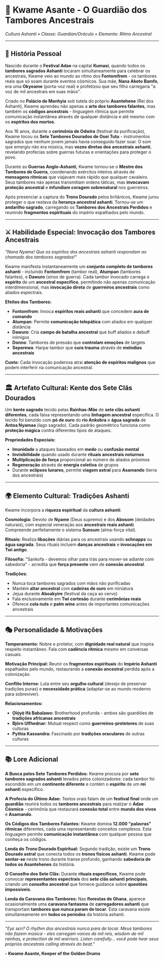 # 🥁 Kwame Asante - O Guardião dos Tambores Ancestrais
*Cultura Ashanti • Classe: Guardian/Oráculo • Elemento: Ritmo Ancestral*

---

## 📖 **História Pessoal**

Nascido durante o **Festival Adae** na capital **Kumasi**, quando todos os **tambores sagrados Ashanti** tocaram simultaneamente para celebrar os ancestrais, Kwame veio ao mundo ao ritmo dos **Fontomfrom** - os tambores reais que só soam durante eventos cósmicos. Sua mãe, **Nana Akoto Bamfo**, era uma **Okyeame** (porta-voz real) e profetizou que seu filho carregaria "a voz de mil ancestrais em suas mãos".

Criado no **Palácio de Manhyia** sob tutela do próprio **Asantehene** (Rei dos Ashanti), Kwame aprendeu não apenas a **arte dos tambores falantes**, mas também os **códigos ancestrais** - linguagem rítmica que permite comunicação instantânea através de qualquer distância e até mesmo com os **espíritos dos mortos**.

Aos 16 anos, durante a **cerimônia de Odwira** (festival da purificação), Kwame tocou os **Sete Tambores Dourados de Osei Tutu** - instrumentos sagrados que nenhum jovem jamais havia conseguido fazer soar. O som que emergiu não era música, mas **vozes diretas dos ancestrais ashanti**, revelando profecias sobre guerras futuras e orientações para proteger o povo.

Durante as **Guerras Anglo-Ashanti**, Kwame tornou-se o **Mestre dos Tambores de Guerra**, coordenando exércitos inteiros através de **mensagens rítmicas** que viajavam mais rápido que qualquer cavaleiro. Seus tambores não apenas transmitiam ordens táticas, mas **invocavam proteção ancestral** e **infundiam coragem sobrenatural** nos guerreiros.

Após presenciar a captura do **Trono Dourado** pelos britânicos, Kwame jurou proteger o que restava da **herança ancestral ashanti**. Tornou-se um **andarilho sagrado**, carregando os **Tambores dos Ancestrais Perdidos** e reunindo **fragmentos espirituais** do império espalhados pelo mundo.

---

## ⚔️ **Habilidade Especial: Invocação dos Tambores Ancestrais**

*"Nana Nyame! Que os espíritos dos ancestrais ashanti respondam ao chamado dos tambores sagrados!"*

Kwame manifesta instantaneamente um **conjunto completo de tambores ashanti** - incluindo **Fontomfrom** (tambor real), **Atumpan** (tambores falantes), e **Dawuro** (sinos de guerra). Cada tambor invocado carrega o **espírito** de um **ancestral específico**, permitindo não apenas comunicação interdimensional, mas **invocação direta** de **guerreiros ancestrais** como aliados espectrais.

**Efeitos dos Tambores:**
- **Fontomfrom**: Invoca **espíritos reais ashanti** que concedem **aura de comando**
- **Atumpan**: Permite **comunicação telepática** com aliados em qualquer distância
- **Dawuro**: Cria **campo de batalha ancestral** que buff aliados e debuff inimigos
- **Donno**: Tambores de pressão que **controlam emoções** de targets
- **Seperewa**: Harpa-tambor que **cura trauma** através de **melodias ancestrais**

**Custo:** Cada invocação poderosa atrai **atenção de espíritos malignos** que podem interferir na comunicação ancestral.

---

## 🏛️ **Artefato Cultural: Kente dos Sete Clãs Dourados**

Um **kente sagrado** tecido pelas **Rainhas-Mãe** de **sete clãs ashanti diferentes**, cada faixa representando uma **linhagem ancestral** específica. O tecido foi benzido com **pó de ouro** do **rio Ankobra** e **água sagrada** de **Antoa Nyamaa** (lago sagrado). Cada padrão geométrico funciona como **proteção mágica** contra diferentes tipos de ataques.

**Propriedades Especiais:**
- **Imunidade** a ataques baseados em **medo** ou **confusão mental**
- **Invisibilidade** quando usado durante **rituais ancestrais noturnos**
- **Multiplicação de força** proporcional ao número de aliados próximos
- **Regeneração** através de **energia coletiva** de grupos
- Durante **eclipses lunares**, permite **viagem astral** para **Asamando** (terra dos ancestrais)

---

## 🌍 **Elemento Cultural: Tradições Ashanti**

Kwame incorpora a **riqueza espiritual** da **cultura ashanti**:

**Cosmologia:** Devoto de **Nyame** (Deus supremo) e dos **Abosom** (deidades naturais), com especial veneração aos **ancestrais reais ashanti**. Compreende perfeitamente o sistema **Sunsum** (alma-força vital).

**Rituais:** Realiza **libações** diárias para os ancestrais usando **schnapps** ou **água sagrada**. Seus rituais incluem **danças ancestrais** e **invocações em Twi antigo**.

**Filosofia:** "Sankofa - devemos olhar para trás para mover-se adiante com sabedoria" - acredita que **força presente** vem de **conexão ancestral**.

**Tradições:**
- Nunca toca tambores sagrados com mãos não purificadas
- Mantém **altar ancestral** com **cadeiras de ouro** em miniatura
- Jejua durante **Aboakyire** (festival da caça ao cervo)
- Fala exclusivamente em **Twi cortesão** durante **cerimônias reais**
- Oferece **cola nuts** e **palm wine** antes de importantes comunicações ancestrais

---

## 🎭 **Personalidade & Motivações**

**Temperamento:** Nobre e protetor, com **dignidade real natural** que inspira respeito instantâneo. Fala com **cadência rítmica** mesmo em conversas casuais.

**Motivação Principal:** Reunir os **fragmentos espirituais** do **Império Ashanti** espalhados pelo mundo, restaurando a **conexão ancestral** perdida após a colonização.

**Conflito Interno:** Luta entre seu **orgulho cultural** (desejo de preservar tradições puras) e **necessidade prática** (adaptar-se ao mundo moderno para sobreviver).

**Relacionamentos:**
- **Ọlọ́yẹ̀ Ifá Babalawo:** Brotherhood profunda - ambos são guardiões de **tradições africanas ancestrais**
- **Björn Ulfhednar:** Mutual respect como **guerreiros-protetores** de suas culturas
- **Pythia Kassandra:** Fascinado por **tradições oraculares** de outras culturas

---

## 📚 **Lore Adicional**

**A Busca pelos Sete Tambores Perdidos:**
Kwame procura por **sete tambores sagrados ashanti** levados pelos colonizadores: cada tambor foi escondido em um **continente diferente** e contém o **espírito** de um **rei ashanti** específico.

**A Profecia do Último Adae:**
Textos orais falam de um **festival final** onde um **guardião** reunirá todos os **tambores ancestrais** para realizar o **Adae Cósmico** - cerimônia que restaurará **conexão total** entre **mundo dos vivos** e **Asamando**.

**Os Códigos dos Tambores Falantes:**
Kwame domina **12.000 "palavras" rítmicas** diferentes, cada uma representando conceitos complexos. Esta linguagem permite **comunicação instantânea** com qualquer pessoa que conheça os códigos.

**Lenda do Trono Dourado Espiritual:**
Segundo tradição, existe um **Trono Dourado astral** que conecta todos os **tronos físicos ashanti**. Kwame pode **sentar-se** neste trono durante transe profundo, ganhando **sabedoria de todos os Asantehenes** da história.

**O Conselho dos Sete Clãs:**
Durante **rituais específicos**, Kwame pode convocar **representantes espectrais** dos **sete clãs ashanti principais**, criando um **conselho ancestral** que fornece guidance sobre **questões impossíveis**.

**Lenda da Caravana dos Tambores:**
Nas **florestas de Ghana**, aparece ocasionalmente uma **caravana fantasma** de **carregadores ashanti** que transportam **tambores que nunca param de tocar**. Esta caravana existe simultaneamente em **todos os períodos** da história ashanti.

---

*"Ɛyɛ sɛn? O rhythm dos ancestrais nunca para de tocar. Meus tambores não fazem música - eles carregam voices de mil reis, wisdom de mil rainhas, e protection de mil warriors. Listen carefully... você pode hear seus próprios ancestrais calling através do beat."*

**- Kwame Asante, Keeper of the Golden Drums**
